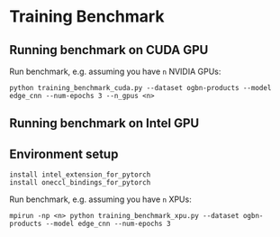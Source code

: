 # Training Benchmark

## Running benchmark on CUDA GPU

Run benchmark, e.g. assuming you have `n` NVIDIA GPUs:

```
python training_benchmark_cuda.py --dataset ogbn-products --model edge_cnn --num-epochs 3 --n_gpus <n>
```

## Running benchmark on Intel GPU

## Environment setup

```
install intel_extension_for_pytorch
install oneccl_bindings_for_pytorch
```

Run benchmark, e.g. assuming you have `n` XPUs:

```
mpirun -np <n> python training_benchmark_xpu.py --dataset ogbn-products --model edge_cnn --num-epochs 3
```
